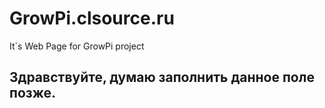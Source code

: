 # GrowPi.clsource.ru
It`s  Web Page for GrowPi project

## Здравствуйте, думаю заполнить данное поле позже. 
